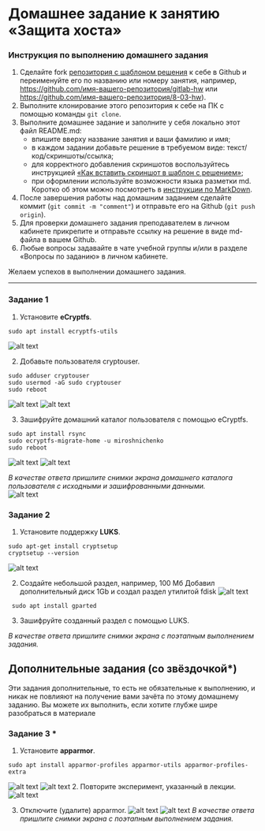 # Домашнее задание к занятию  «Защита хоста»

### Инструкция по выполнению домашнего задания

1. Сделайте fork [репозитория c шаблоном решения](https://github.com/netology-code/sys-pattern-homework) к себе в Github и переименуйте его по названию или номеру занятия, например, https://github.com/имя-вашего-репозитория/gitlab-hw или https://github.com/имя-вашего-репозитория/8-03-hw).
2. Выполните клонирование этого репозитория к себе на ПК с помощью команды `git clone`.
3. Выполните домашнее задание и заполните у себя локально этот файл README.md:
   - впишите вверху название занятия и ваши фамилию и имя;
   - в каждом задании добавьте решение в требуемом виде: текст/код/скриншоты/ссылка;
   - для корректного добавления скриншотов воспользуйтесь инструкцией [«Как вставить скриншот в шаблон с решением»](https://github.com/netology-code/sys-pattern-homework/blob/main/screen-instruction.md);
   - при оформлении используйте возможности языка разметки md. Коротко об этом можно посмотреть в [инструкции по MarkDown](https://github.com/netology-code/sys-pattern-homework/blob/main/md-instruction.md).
4. После завершения работы над домашним заданием сделайте коммит (`git commit -m "comment"`) и отправьте его на Github (`git push origin`).
5. Для проверки домашнего задания преподавателем в личном кабинете прикрепите и отправьте ссылку на решение в виде md-файла в вашем Github.
6. Любые вопросы задавайте в чате учебной группы и/или в разделе «Вопросы по заданию» в личном кабинете.

Желаем успехов в выполнении домашнего задания.

------

### Задание 1

1. Установите **eCryptfs**.
```
sudo apt install ecryptfs-utils
```
![alt text](https://github.com/anmiroshnichenko/13_02/blob/main/Screenshot_1.jpg)

2. Добавьте пользователя cryptouser.
```
sudo adduser cryptouser
sudo usermod -aG sudo cryptouser
sudo reboot
```

![alt text](https://github.com/anmiroshnichenko/13_02/blob/main/Screenshot_2.jpg)
![alt text](https://github.com/anmiroshnichenko/13_02/blob/main/Screenshot_4.jpg)


3. Зашифруйте домашний каталог пользователя с помощью eCryptfs.
```
sudo apt install rsync
sudo ecryptfs-migrate-home -u miroshnichenko
sudo reboot
```
![alt text](https://github.com/anmiroshnichenko/13_02/blob/main/Screenshot_5.jpg)
![alt text](https://github.com/anmiroshnichenko/13_02/blob/main/Screenshot_6.jpg)


*В качестве ответа  пришлите снимки экрана домашнего каталога пользователя с исходными и зашифрованными данными.*  
![alt text](https://github.com/anmiroshnichenko/13_02/blob/main/Screenshot_3.jpg)



### Задание 2

1. Установите поддержку **LUKS**.
```
sudo apt-get install cryptsetup
cryptsetup --version
```
![alt text](https://github.com/anmiroshnichenko/13_02/blob/main/Screenshot_13.jpg)

2. Создайте небольшой раздел, например, 100 Мб
Добавил дополнительный  диск 1Gb и создал раздел  утилитой fdisk
![alt text](https://github.com/anmiroshnichenko/13_02/blob/main/Screenshot_14.jpg)
```
 sudo apt install gparted
 ```
3. Зашифруйте созданный раздел с помощью LUKS.

*В качестве ответа пришлите снимки экрана с поэтапным выполнением задания.*


## Дополнительные задания (со звёздочкой*)

Эти задания дополнительные, то есть не обязательные к выполнению, и никак не повлияют на получение вами зачёта по этому домашнему заданию. Вы можете их выполнить, если хотите глубже шире разобраться в материале

### Задание 3 *

1. Установите **apparmor**.
```
sudo apt install apparmor-profiles apparmor-utils apparmor-profiles-extra
```
![alt text](https://github.com/anmiroshnichenko/13_02/blob/main/Screenshot_8.jpg)
![alt text](https://github.com/anmiroshnichenko/13_02/blob/main/Screenshot_9.jpg)
2. Повторите эксперимент, указанный в лекции.
![alt text](https://github.com/anmiroshnichenko/13_02/blob/main/Screenshot_10.jpg)

3. Отключите (удалите) apparmor.
![alt text](https://github.com/anmiroshnichenko/13_02/blob/main/Screenshot_11.jpg)
![alt text](https://github.com/anmiroshnichenko/13_02/blob/main/Screenshot_12.jpg)
*В качестве ответа пришлите снимки экрана с поэтапным выполнением задания.*



